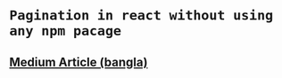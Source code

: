 # `Pagination in react without using any npm pacage`

## [Medium Article (bangla)](https://readwanmd.medium.com/react-pagination-5fbf0c8f078b)
